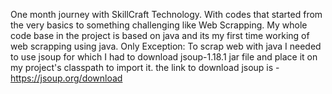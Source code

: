 One month journey with SkillCraft Technology.
With codes that started from the very basics to something challenging like Web Scrapping.
My whole code base in the project is based on java and its my first time working of web scrapping using java.
Only Exception:
To scrap web with java I needed to use jsoup for which I had to download jsoup-1.18.1 jar file and place it on my project's classpath to import it.
the link to download jsoup is -https://jsoup.org/download

